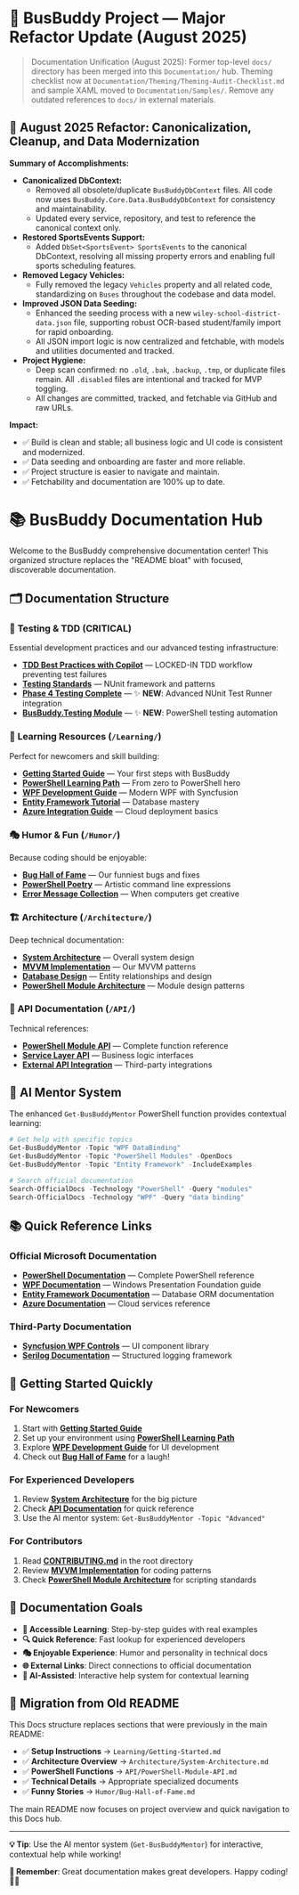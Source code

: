 # 🚌 BusBuddy Project — Major Refactor Update (August 2025)

> Documentation Unification (August 2025): Former top-level `docs/` directory has been merged into this `Documentation/` hub. Theming checklist now at `Documentation/Theming/Theming-Audit-Checklist.md` and sample XAML moved to `Documentation/Samples/`. Remove any outdated references to `docs/` in external materials.

## 🚀 August 2025 Refactor: Canonicalization, Cleanup, and Data Modernization

**Summary of Accomplishments:**

- **Canonicalized DbContext:**
  - Removed all obsolete/duplicate `BusBuddyDbContext` files. All code now uses `BusBuddy.Core.Data.BusBuddyDbContext` for consistency and maintainability.
  - Updated every service, repository, and test to reference the canonical context only.
- **Restored SportsEvents Support:**
  - Added `DbSet<SportsEvent> SportsEvents` to the canonical DbContext, resolving all missing property errors and enabling full sports scheduling features.
- **Removed Legacy Vehicles:**
  - Fully removed the legacy `Vehicles` property and all related code, standardizing on `Buses` throughout the codebase and data model.
- **Improved JSON Data Seeding:**
  - Enhanced the seeding process with a new `wiley-school-district-data.json` file, supporting robust OCR-based student/family import for rapid onboarding.
  - All JSON import logic is now centralized and fetchable, with models and utilities documented and tracked.
- **Project Hygiene:**
  - Deep scan confirmed: no `.old`, `.bak`, `.backup`, `.tmp`, or duplicate files remain. All `.disabled` files are intentional and tracked for MVP toggling.
  - All changes are committed, tracked, and fetchable via GitHub and raw URLs.

**Impact:**

- ✅ Build is clean and stable; all business logic and UI code is consistent and modernized.
- ✅ Data seeding and onboarding are faster and more reliable.
- ✅ Project structure is easier to navigate and maintain.
- ✅ Fetchability and documentation are 100% up to date.

# 📚 BusBuddy Documentation Hub

Welcome to the BusBuddy comprehensive documentation center! This organized structure replaces the "README bloat" with focused, discoverable documentation.

## 🗂️ Documentation Structure

### 🧪 **Testing & TDD** (CRITICAL)

Essential development practices and our advanced testing infrastructure:

- **[TDD Best Practices with Copilot](TDD-COPILOT-BEST-PRACTICES.md)** — LOCKED-IN TDD workflow preventing test failures
- **[Testing Standards](../BusBuddy.Tests/TESTING-STANDARDS.md)** — NUnit framework and patterns
- **[Phase 4 Testing Complete](Phase4-Implementation-Complete.md)** — ✨ **NEW**: Advanced NUnit Test Runner integration
- **[BusBuddy.Testing Module](../PowerShell/Modules/BusBuddy.Testing/README.md)** — ✨ **NEW**: PowerShell testing automation

### 📖 **Learning Resources** (`/Learning/`)

Perfect for newcomers and skill building:

- **[Getting Started Guide](Learning/Getting-Started.md)** — Your first steps with BusBuddy
- **[PowerShell Learning Path](Learning/PowerShell-Learning-Path.md)** — From zero to PowerShell hero
- **[WPF Development Guide](Learning/WPF-Development-Guide.md)** — Modern WPF with Syncfusion
- **[Entity Framework Tutorial](Learning/Entity-Framework-Tutorial.md)** — Database mastery
- **[Azure Integration Guide](Learning/Azure-Integration-Guide.md)** — Cloud deployment basics

### 🎭 **Humor & Fun** (`/Humor/`)

Because coding should be enjoyable:

- **[Bug Hall of Fame](Humor/Bug-Hall-of-Fame.md)** — Our funniest bugs and fixes
- **[PowerShell Poetry](Humor/PowerShell-Poetry.md)** — Artistic command line expressions
- **[Error Message Collection](Humor/Error-Message-Collection.md)** — When computers get creative

### 🏗️ **Architecture** (`/Architecture/`)

Deep technical documentation:

- **[System Architecture](Architecture/System-Architecture.md)** — Overall system design
- **[MVVM Implementation](Architecture/MVVM-Implementation.md)** — Our MVVM patterns
- **[Database Design](Architecture/Database-Design.md)** — Entity relationships and design
- **[PowerShell Module Architecture](Architecture/PowerShell-Module-Architecture.md)** — Module design patterns

### 📡 **API Documentation** (`/API/`)

Technical references:

- **[PowerShell Module API](API/PowerShell-Module-API.md)** — Complete function reference
- **[Service Layer API](API/Service-Layer-API.md)** — Business logic interfaces
- **[External API Integration](API/External-API-Integration.md)** — Third-party integrations

## 🤖 **AI Mentor System**

The enhanced `Get-BusBuddyMentor` PowerShell function provides contextual learning:

```powershell
# Get help with specific topics
Get-BusBuddyMentor -Topic "WPF DataBinding"
Get-BusBuddyMentor -Topic "PowerShell Modules" -OpenDocs
Get-BusBuddyMentor -Topic "Entity Framework" -IncludeExamples

# Search official documentation
Search-OfficialDocs -Technology "PowerShell" -Query "modules"
Search-OfficialDocs -Technology "WPF" -Query "data binding"
```

## 📚 **Quick Reference Links**

### Official Microsoft Documentation

- **[PowerShell Documentation](https://learn.microsoft.com/en-us/powershell/)** — Complete PowerShell reference
- **[WPF Documentation](https://learn.microsoft.com/en-us/dotnet/desktop/wpf/)** — Windows Presentation Foundation guide
- **[Entity Framework Documentation](https://learn.microsoft.com/en-us/ef/)** — Database ORM documentation
- **[Azure Documentation](https://learn.microsoft.com/en-us/azure/)** — Cloud services reference

### Third-Party Documentation

- **[Syncfusion WPF Controls](https://help.syncfusion.com/wpf/welcome-to-syncfusion-essential-wpf)** — UI component library
- **[Serilog Documentation](https://serilog.net/)** — Structured logging framework

## 🚀 **Getting Started Quickly**

### For Newcomers

1. Start with **[Getting Started Guide](Learning/Getting-Started.md)**
2. Set up your environment using **[PowerShell Learning Path](Learning/PowerShell-Learning-Path.md)**
3. Explore **[WPF Development Guide](Learning/WPF-Development-Guide.md)** for UI development
4. Check out **[Bug Hall of Fame](Humor/Bug-Hall-of-Fame.md)** for a laugh!

### For Experienced Developers

1. Review **[System Architecture](Architecture/System-Architecture.md)** for the big picture
2. Check **[API Documentation](API/PowerShell-Module-API.md)** for quick reference
3. Use the AI mentor system: `Get-BusBuddyMentor -Topic "Advanced"`

### For Contributors

1. Read **[CONTRIBUTING.md](../CONTRIBUTING.md)** in the root directory
2. Review **[MVVM Implementation](Architecture/MVVM-Implementation.md)** for coding patterns
3. Check **[PowerShell Module Architecture](Architecture/PowerShell-Module-Architecture.md)** for scripting standards

## 🎯 **Documentation Goals**

- **📖 Accessible Learning**: Step-by-step guides with real examples
- **🔍 Quick Reference**: Fast lookup for experienced developers
- **🎭 Enjoyable Experience**: Humor and personality in technical docs
- **🌐 External Links**: Direct connections to official documentation
- **🤖 AI-Assisted**: Interactive help system for contextual learning

## 🔄 **Migration from Old README**

This Docs structure replaces sections that were previously in the main README:

- ✅ **Setup Instructions** → `Learning/Getting-Started.md`
- ✅ **Architecture Overview** → `Architecture/System-Architecture.md`
- ✅ **PowerShell Functions** → `API/PowerShell-Module-API.md`
- ✅ **Technical Details** → Appropriate specialized documents
- ✅ **Funny Stories** → `Humor/Bug-Hall-of-Fame.md`

The main README now focuses on project overview and quick navigation to this Docs hub.

---

**💡 Tip**: Use the AI mentor system (`Get-BusBuddyMentor`) for interactive, contextual help while working!

**🎉 Remember**: Great documentation makes great developers. Happy coding! 🚌✨
